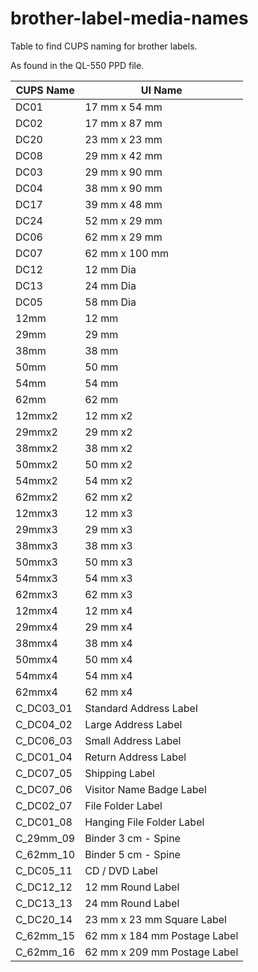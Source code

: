 # brother-label-media-names
Table to find CUPS naming for brother labels.

As found in the QL-550 PPD file.

CUPS Name | UI Name
-----|-----
DC01 | 17 mm x 54 mm
DC02 | 17 mm x 87 mm
DC20 | 23 mm x 23 mm
DC08 | 29 mm x 42 mm
DC03 | 29 mm x 90 mm
DC04 | 38 mm x 90 mm
DC17 | 39 mm x 48 mm
DC24 | 52 mm x 29 mm
DC06 | 62 mm x 29 mm
DC07 | 62 mm x 100 mm
DC12 | 12 mm Dia
DC13 | 24 mm Dia
DC05 | 58 mm Dia
12mm | 12 mm
29mm | 29 mm
38mm | 38 mm
50mm | 50 mm
54mm | 54 mm
62mm | 62 mm
12mmx2 | 12 mm x2
29mmx2 | 29 mm x2
38mmx2 | 38 mm x2
50mmx2 | 50 mm x2
54mmx2 | 54 mm x2
62mmx2 | 62 mm x2
12mmx3 | 12 mm x3
29mmx3 | 29 mm x3
38mmx3 | 38 mm x3
50mmx3 | 50 mm x3
54mmx3 | 54 mm x3
62mmx3 | 62 mm x3
12mmx4 | 12 mm x4
29mmx4 | 29 mm x4
38mmx4 | 38 mm x4
50mmx4 | 50 mm x4
54mmx4 | 54 mm x4
62mmx4 | 62 mm x4
C_DC03_01 | Standard Address Label
C_DC04_02 | Large Address Label
C_DC06_03 | Small Address Label
C_DC01_04 | Return Address Label
C_DC07_05 | Shipping Label
C_DC07_06 | Visitor Name Badge Label
C_DC02_07 | File Folder Label
C_DC01_08 | Hanging File Folder Label
C_29mm_09 | Binder 3 cm - Spine
C_62mm_10 | Binder 5 cm - Spine
C_DC05_11 | CD / DVD Label
C_DC12_12 | 12 mm Round Label
C_DC13_13 | 24 mm Round Label
C_DC20_14 | 23 mm x 23 mm Square Label
C_62mm_15 | 62 mm x 184 mm Postage Label
C_62mm_16 | 62 mm x 209 mm Postage Label
